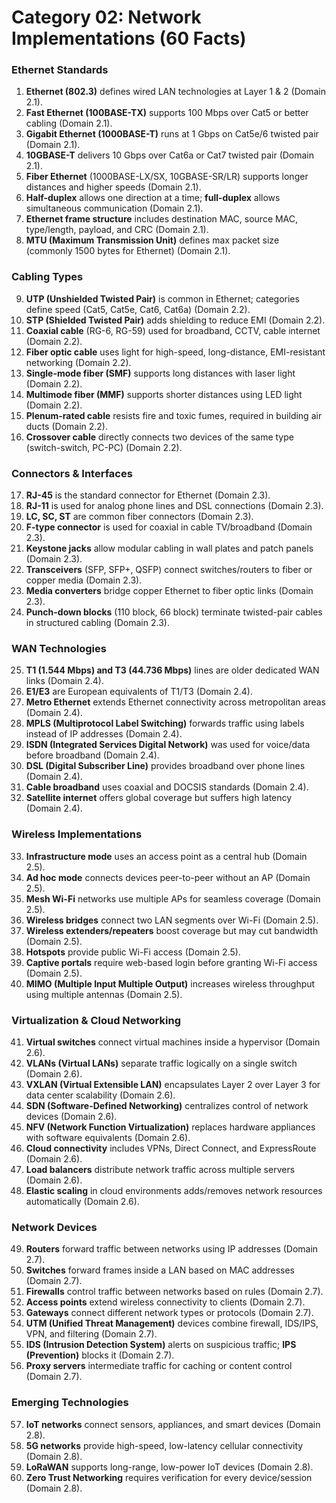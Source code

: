 # Category 02: Network Implementations (60 Facts)

### Ethernet Standards
1. **Ethernet (802.3)** defines wired LAN technologies at Layer 1 & 2 (Domain 2.1).  
2. **Fast Ethernet (100BASE-TX)** supports 100 Mbps over Cat5 or better cabling (Domain 2.1).  
3. **Gigabit Ethernet (1000BASE-T)** runs at 1 Gbps on Cat5e/6 twisted pair (Domain 2.1).  
4. **10GBASE-T** delivers 10 Gbps over Cat6a or Cat7 twisted pair (Domain 2.1).  
5. **Fiber Ethernet** (1000BASE-LX/SX, 10GBASE-SR/LR) supports longer distances and higher speeds (Domain 2.1).  
6. **Half-duplex** allows one direction at a time; **full-duplex** allows simultaneous communication (Domain 2.1).  
7. **Ethernet frame structure** includes destination MAC, source MAC, type/length, payload, and CRC (Domain 2.1).  
8. **MTU (Maximum Transmission Unit)** defines max packet size (commonly 1500 bytes for Ethernet) (Domain 2.1).  

### Cabling Types
9. **UTP (Unshielded Twisted Pair)** is common in Ethernet; categories define speed (Cat5, Cat5e, Cat6, Cat6a) (Domain 2.2).  
10. **STP (Shielded Twisted Pair)** adds shielding to reduce EMI (Domain 2.2).  
11. **Coaxial cable** (RG-6, RG-59) used for broadband, CCTV, cable internet (Domain 2.2).  
12. **Fiber optic cable** uses light for high-speed, long-distance, EMI-resistant networking (Domain 2.2).  
13. **Single-mode fiber (SMF)** supports long distances with laser light (Domain 2.2).  
14. **Multimode fiber (MMF)** supports shorter distances using LED light (Domain 2.2).  
15. **Plenum-rated cable** resists fire and toxic fumes, required in building air ducts (Domain 2.2).  
16. **Crossover cable** directly connects two devices of the same type (switch-switch, PC-PC) (Domain 2.2).  

### Connectors & Interfaces
17. **RJ-45** is the standard connector for Ethernet (Domain 2.3).  
18. **RJ-11** is used for analog phone lines and DSL connections (Domain 2.3).  
19. **LC, SC, ST** are common fiber connectors (Domain 2.3).  
20. **F-type connector** is used for coaxial in cable TV/broadband (Domain 2.3).  
21. **Keystone jacks** allow modular cabling in wall plates and patch panels (Domain 2.3).  
22. **Transceivers** (SFP, SFP+, QSFP) connect switches/routers to fiber or copper media (Domain 2.3).  
23. **Media converters** bridge copper Ethernet to fiber optic links (Domain 2.3).  
24. **Punch-down blocks** (110 block, 66 block) terminate twisted-pair cables in structured cabling (Domain 2.3).  

### WAN Technologies
25. **T1 (1.544 Mbps) and T3 (44.736 Mbps)** lines are older dedicated WAN links (Domain 2.4).  
26. **E1/E3** are European equivalents of T1/T3 (Domain 2.4).  
27. **Metro Ethernet** extends Ethernet connectivity across metropolitan areas (Domain 2.4).  
28. **MPLS (Multiprotocol Label Switching)** forwards traffic using labels instead of IP addresses (Domain 2.4).  
29. **ISDN (Integrated Services Digital Network)** was used for voice/data before broadband (Domain 2.4).  
30. **DSL (Digital Subscriber Line)** provides broadband over phone lines (Domain 2.4).  
31. **Cable broadband** uses coaxial and DOCSIS standards (Domain 2.4).  
32. **Satellite internet** offers global coverage but suffers high latency (Domain 2.4).  

### Wireless Implementations
33. **Infrastructure mode** uses an access point as a central hub (Domain 2.5).  
34. **Ad hoc mode** connects devices peer-to-peer without an AP (Domain 2.5).  
35. **Mesh Wi-Fi** networks use multiple APs for seamless coverage (Domain 2.5).  
36. **Wireless bridges** connect two LAN segments over Wi-Fi (Domain 2.5).  
37. **Wireless extenders/repeaters** boost coverage but may cut bandwidth (Domain 2.5).  
38. **Hotspots** provide public Wi-Fi access (Domain 2.5).  
39. **Captive portals** require web-based login before granting Wi-Fi access (Domain 2.5).  
40. **MIMO (Multiple Input Multiple Output)** increases wireless throughput using multiple antennas (Domain 2.5).  

### Virtualization & Cloud Networking
41. **Virtual switches** connect virtual machines inside a hypervisor (Domain 2.6).  
42. **VLANs (Virtual LANs)** separate traffic logically on a single switch (Domain 2.6).  
43. **VXLAN (Virtual Extensible LAN)** encapsulates Layer 2 over Layer 3 for data center scalability (Domain 2.6).  
44. **SDN (Software-Defined Networking)** centralizes control of network devices (Domain 2.6).  
45. **NFV (Network Function Virtualization)** replaces hardware appliances with software equivalents (Domain 2.6).  
46. **Cloud connectivity** includes VPNs, Direct Connect, and ExpressRoute (Domain 2.6).  
47. **Load balancers** distribute network traffic across multiple servers (Domain 2.6).  
48. **Elastic scaling** in cloud environments adds/removes network resources automatically (Domain 2.6).  

### Network Devices
49. **Routers** forward traffic between networks using IP addresses (Domain 2.7).  
50. **Switches** forward frames inside a LAN based on MAC addresses (Domain 2.7).  
51. **Firewalls** control traffic between networks based on rules (Domain 2.7).  
52. **Access points** extend wireless connectivity to clients (Domain 2.7).  
53. **Gateways** connect different network types or protocols (Domain 2.7).  
54. **UTM (Unified Threat Management)** devices combine firewall, IDS/IPS, VPN, and filtering (Domain 2.7).  
55. **IDS (Intrusion Detection System)** alerts on suspicious traffic; **IPS (Prevention)** blocks it (Domain 2.7).  
56. **Proxy servers** intermediate traffic for caching or content control (Domain 2.7).  

### Emerging Technologies
57. **IoT networks** connect sensors, appliances, and smart devices (Domain 2.8).  
58. **5G networks** provide high-speed, low-latency cellular connectivity (Domain 2.8).  
59. **LoRaWAN** supports long-range, low-power IoT devices (Domain 2.8).  
60. **Zero Trust Networking** requires verification for every device/session (Domain 2.8).  

